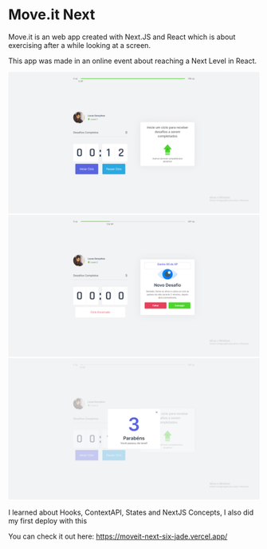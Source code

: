 # Move.it Next

Move.it is an web app created with Next.JS and React which is about exercising after a while looking at a screen.

This app was made in an online event about reaching a Next Level in React.



<img src="/readme-img/image.png" >

<img src="/readme-img/challenge.png" >

<img src="/readme-img/level-up.png" >
    
     
I learned about Hooks, ContextAPI, States and NextJS Concepts, I also did my first deploy with this

You can check it out here: https://moveit-next-six-jade.vercel.app/
